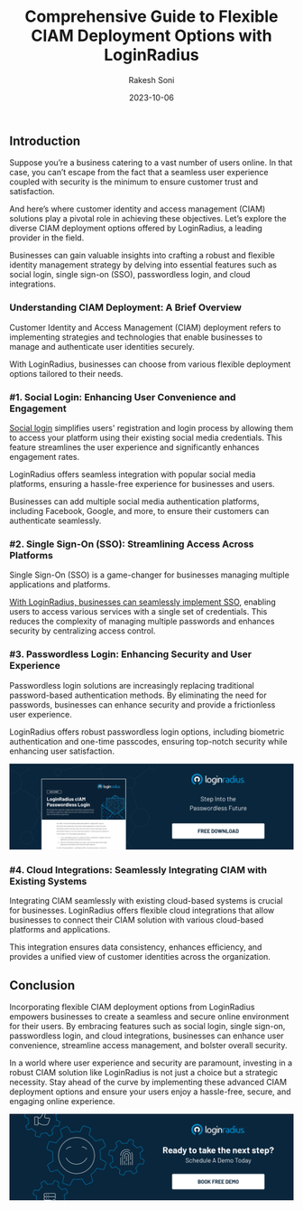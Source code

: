 ﻿---
title: "Comprehensive Guide to Flexible CIAM Deployment Options with LoginRadius"
date: "2023-10-06"
coverImage: "ciam-deployment.jpg"
tags: ["single sign-on","social login","passwordless login","ciam solutions"]
author: "Rakesh Soni"
description: "User experience and security are non-negotiable in the modern digital world. Dive into our guide on CIAM deployment options with LoginRadius, a leader in the CIAM landscape. Explore seamless features like social login, Single Sign-On (SSO), passwordless login, and cloud integrations. Elevate user engagement, streamline access control, and fortify online security. Discover the strategic necessity of investing in advanced CIAM solutions, ensuring your users enjoy a secure, hassle-free online experience."
metatitle: "Explore the Ease of CIAM Deployment with LoginRadius"
metadescription: "Learn how LoginRadius helps seamlessly execute CIAM deployment through social login, Single Sign-On, passwordless login, and more."
---
## Introduction

Suppose you’re a business catering to a vast number of users online. In that case, you can’t escape from the fact that a seamless user experience coupled with security is the minimum to ensure customer trust and satisfaction. 

And here’s where customer identity and access management (CIAM) solutions play a pivotal role in achieving these objectives. Let’s explore the diverse CIAM deployment options offered by LoginRadius, a leading provider in the field. 

Businesses can gain valuable insights into crafting a robust and flexible identity management strategy by delving into essential features such as social login, single sign-on (SSO), passwordless login, and cloud integrations.

### Understanding CIAM Deployment: A Brief Overview

Customer Identity and Access Management (CIAM) deployment refers to implementing strategies and technologies that enable businesses to manage and authenticate user identities securely. 

With LoginRadius, businesses can choose from various flexible deployment options tailored to their needs.

### #1. Social Login: Enhancing User Convenience and Engagement

[Social login](https://www.loginradius.com/social-login/) simplifies users' registration and login process by allowing them to access your platform using their existing social media credentials. This feature streamlines the user experience and significantly enhances engagement rates. 

LoginRadius offers seamless integration with popular social media platforms, ensuring a hassle-free experience for businesses and users.

Businesses can add multiple social media authentication platforms, including Facebook, Google, and more, to ensure their customers can authenticate seamlessly. 

### #2. Single Sign-On (SSO): Streamlining Access Across Platforms

Single Sign-On (SSO) is a game-changer for businesses managing multiple applications and platforms. 

[With LoginRadius, businesses can seamlessly implement SSO](https://www.loginradius.com/single-sign-on/), enabling users to access various services with a single set of credentials. This reduces the complexity of managing multiple passwords and enhances security by centralizing access control.

### #3. Passwordless Login: Enhancing Security and User Experience

Passwordless login solutions are increasingly replacing traditional password-based authentication methods. By eliminating the need for passwords, businesses can enhance security and provide a frictionless user experience. 

LoginRadius offers robust passwordless login options, including biometric authentication and one-time passcodes, ensuring top-notch security while enhancing user satisfaction.

[![DS-passwordless-login](DS-pswrdless-login.png)](https://www.loginradius.com/resource/loginradius-ciam-passwordless-login/)

### #4. Cloud Integrations: Seamlessly Integrating CIAM with Existing Systems

Integrating CIAM seamlessly with existing cloud-based systems is crucial for businesses. LoginRadius offers flexible cloud integrations that allow businesses to connect their CIAM solution with various cloud-based platforms and applications. 

This integration ensures data consistency, enhances efficiency, and provides a unified view of customer identities across the organization.

## Conclusion

Incorporating flexible CIAM deployment options from LoginRadius empowers businesses to create a seamless and secure online environment for their users. By embracing features such as social login, single sign-on, passwordless login, and cloud integrations, businesses can enhance user convenience, streamline access management, and bolster overall security.

In a world where user experience and security are paramount, investing in a robust CIAM solution like LoginRadius is not just a choice but a strategic necessity. Stay ahead of the curve by implementing these advanced CIAM deployment options and ensure your users enjoy a hassle-free, secure, and engaging online experience.

[![book-a-demo-loginradius](../../assets/book-a-demo-loginradius.png)](https://www.loginradius.com/contact-us?utm_source=blog&utm_medium=web&utm_campaign=ciam-deployment-flexibility)